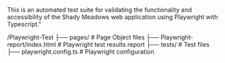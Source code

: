 This is an automated test suite for validating the functionality and accessibility of the Shady Meadows web application using Playwright with Typescript."


/Playwright-Test
  ├── pages/                                       # Page Object files
  ├── Playwright-report/index.html                 # Playwright test results report
  ├── tests/                                       # Test files
  ├── playwright.config.ts                         # Playwright configuration



  

